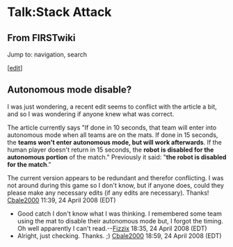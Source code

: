# Talk:Stack Attack

## From FIRSTwiki

Jump to: navigation, search

[[edit](/index.php?title=Talk:Stack_Attack&action=edit&section=1 "Edit
section: Autonomous mode disable?")]

## Autonomous mode disable?

I was just wondering, a recent edit seems to conflict with the article a bit, and so I was wondering if anyone knew what was correct.

The article currently says "If done in 10 seconds, that team will enter into autonomous mode when all teams are on the mats. If done in 15 seconds, the **teams won't enter autonomous mode, but will work afterwards**. If the human player doesn't return in 15 seconds, the **robot is disabled for the autonomous portion** of the match." Previously it said: "**the robot is disabled for the match**."

The current version appears to be redundant and therefor conflicting. I was not around during this game so I don't know, but if anyone does, could they please make any necessary edits (if any edits are necessary). Thanks! [Cbale2000](User:Cbale2000 "User:Cbale2000") 11:39, 24 April 2008 (EDT)

- Good catch I don't know what I was thinking. I remembered some team using the mat to disable their autonomous mode but, I forgot the timing. Oh well apparently I can't read.--[Fizzix](User:Fizzix "User:Fizzix") 18:35, 24 April 2008 (EDT)
- Alright, just checking. Thanks. ;) [Cbale2000](User:Cbale2000 "User:Cbale2000") 18:59, 24 April 2008 (EDT)

